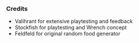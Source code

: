 ### Credits

- Valihrant for extensive playtesting and feedback
- Stockfish for playtesting and Wrench concept
- Feldfeld for original random food generator
